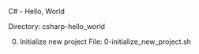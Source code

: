 C# - Hello, World

Directory: csharp-hello_world

0. Initialize new project
File: 0-initialize_new_project.sh
